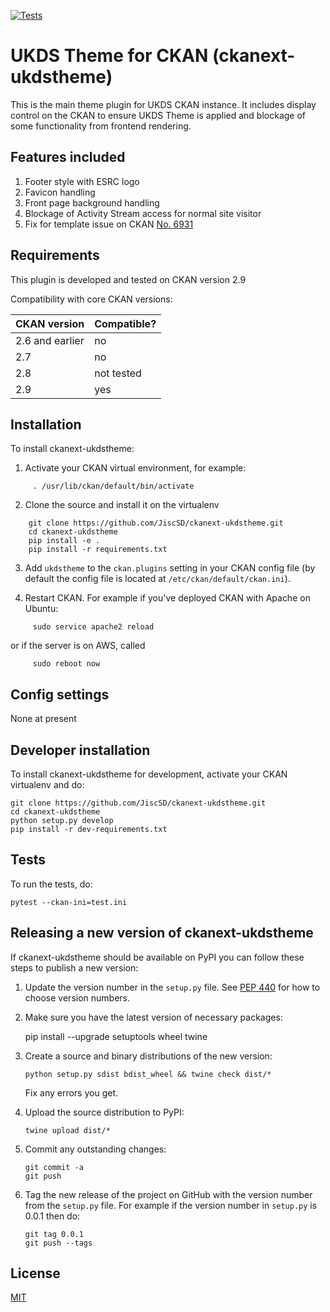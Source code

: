 [![Tests](https://github.com/JiscSD/ckanext-ukdstheme/workflows/Tests/badge.svg?branch=main)](https://github.com/JiscSD/ckanext-ukdstheme/actions)

# UKDS Theme for CKAN (ckanext-ukdstheme)

This is the main theme plugin for UKDS CKAN instance. 
It includes display control on the CKAN to ensure UKDS Theme is applied and blockage of some functionality from frontend rendering.

## Features included
1. Footer style with ESRC logo
2. Favicon handling
3. Front page background handling
4. Blockage of Activity Stream access for normal site visitor
5. Fix for template issue on CKAN [No. 6931](https://github.com/ckan/ckan/issues/6931)


## Requirements

This plugin is developed and tested on CKAN version 2.9

Compatibility with core CKAN versions:

| CKAN version    | Compatible?   |
| --------------- | ------------- |
| 2.6 and earlier | no            |
| 2.7             | no            |
| 2.8             | not tested    |
| 2.9             | yes    	      |


## Installation

To install ckanext-ukdstheme:

1. Activate your CKAN virtual environment, for example:
```
     . /usr/lib/ckan/default/bin/activate
```
2. Clone the source and install it on the virtualenv
```
    git clone https://github.com/JiscSD/ckanext-ukdstheme.git
    cd ckanext-ukdstheme
    pip install -e .
	pip install -r requirements.txt
```
3. Add `ukdstheme` to the `ckan.plugins` setting in your CKAN
   config file (by default the config file is located at
   `/etc/ckan/default/ckan.ini`).

4. Restart CKAN. For example if you've deployed CKAN with Apache on Ubuntu:
```
     sudo service apache2 reload
```
or if the server is on AWS, called
```
     sudo reboot now 
```

## Config settings

None at present

## Developer installation

To install ckanext-ukdstheme for development, activate your CKAN virtualenv and
do:

    git clone https://github.com/JiscSD/ckanext-ukdstheme.git
    cd ckanext-ukdstheme
    python setup.py develop
    pip install -r dev-requirements.txt


## Tests

To run the tests, do:

    pytest --ckan-ini=test.ini


## Releasing a new version of ckanext-ukdstheme

If ckanext-ukdstheme should be available on PyPI you can follow these steps to publish a new version:

1. Update the version number in the `setup.py` file. See [PEP 440](http://legacy.python.org/dev/peps/pep-0440/#public-version-identifiers) for how to choose version numbers.

2. Make sure you have the latest version of necessary packages:

    pip install --upgrade setuptools wheel twine

3. Create a source and binary distributions of the new version:

       python setup.py sdist bdist_wheel && twine check dist/*

   Fix any errors you get.

4. Upload the source distribution to PyPI:

       twine upload dist/*

5. Commit any outstanding changes:

       git commit -a
       git push

6. Tag the new release of the project on GitHub with the version number from
   the `setup.py` file. For example if the version number in `setup.py` is
   0.0.1 then do:

       git tag 0.0.1
       git push --tags

## License

[MIT](https://opensource.org/licenses/MIT)
